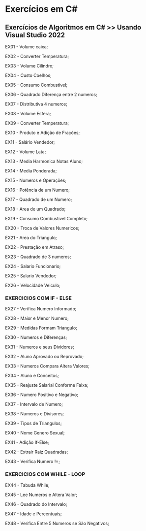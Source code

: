 # Exercícios em C#

## Exercícios de Algoritmos em C# >> Usando Visual Studio 2022 ##

<p>EX01 - Volume caixa;<p>
<p>EX02 - Converter Temperatura;<p>
<p>EX03 - Volume Cilindro;<p>
<p>EX04 - Custo Coelhos;<p>
<p>EX05 - Consumo Combustivel;<p>
<p>EX06 - Quadrado Diferença entre 2 numeros;<p>
<p>EX07 - Distributiva 4 numeros;<p>
<p>EX08 - Volume Esfera;<p>
<p>EX09 - Converter Temperatura;<p>
<p>EX10 - Produto e Adição de Frações;<p>
<p>EX11 - Salário Vendedor;<p> 
<p>EX12 - Volume Lata;<p> 
<p>EX13 - Media Harmonica Notas Aluno;<p>
<p>EX14 - Media Ponderada;<p>
<p>EX15 - Numeros e Operações;<p>
<p>EX16 - Potência de um Numero;<p>
<p>EX17 - Quadrado de um Numero;<p>
<p>EX18 - Area de um Quadrado;<p>
<p>EX19 - Consumo Combustivel Completo;<p>
<p>EX20 - Troca de Valores Numericos;<p>
<p>EX21 - Area do Triangulo;<p>
<p>EX22 - Prestação em Atraso;<p>
<p>EX23 - Quadrado de 3 numeros;<p>
<p>EX24 - Salario Funcionario;<p>
<p>EX25 - Salario Vendedor;<p>
<p>EX26 - Velocidade Veiculo;<p>
  
### EXERCICIOS COM IF - ELSE ###
  
<p>EX27 - Verifica Numero Informado;<p>
<p>EX28 - Maior e Menor Numero;<p>
<p>EX29 - Medidas Formam Triangulo;<p>
<p>EX30 - Numeros e Diferenças;<p>
<p>EX31 - Numeros e seus Dividores;<p>
<p>EX32 - Aluno Aprovado ou Reprovado;<p>
<p>EX33 - Numeros Compara Altera Valores;<p>
<p>EX34 - Aluno e Conceitos;<p>
<p>EX35 - Reajuste Salarial Conforme Faixa;<p> 
<p>EX36 - Numero Positivo e Negativo;<p> 
<p>EX37 - Intervalo de Numero;<p>  
<p>EX38 - Numeros e Divisores;<p>  
<p>EX39 - Tipos de Triangulos;<p>  
<p>EX40 - Nome Genero Sexual;<p>  
<p>EX41 - Adição If-Else;<p>
<p>EX42 - Extrair Raiz Quadradas;<p> 
<p>EX43 - Verifica Numero !=;<p>
  
### EXERCICIOS COM WHILE - LOOP ###
  
<p>EX44 - Tabuda While;<p>
<p>EX45 - Lee Numeros e Altera Valor;<p> 
<p>EX46 - Quadrado do Intervalo;<p> 
<p>EX47 - Idade e Percentuais;<p>
<p>EX48 - Verifica Entre 5 Numeros se São Negativos;<p>  
  
